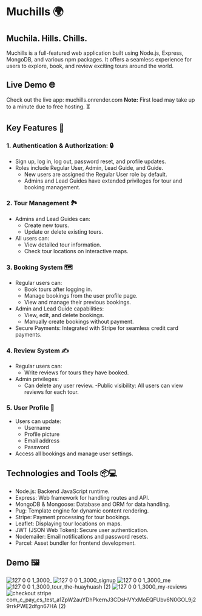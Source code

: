 # Muchills  🌍

## Muchila.  Hills.  Chills.

Muchills is a full-featured web application built using Node.js, Express, MongoDB, and various npm packages. It offers a seamless experience for users to explore, book, and review exciting tours around the world. 

## Live Demo 🌐

Check out the live app: muchills.onrender.com
**Note:** First load may take up to a minute due to free hosting. ⏳

## Key Features 📝

### 1. Authentication & Authorization: 🔒

- Sign up, log in, log out, password reset, and profile updates.
- Roles include Regular User, Admin, Lead Guide, and Guide.
  - New users are assigned the Regular User role by default.
  - Admins and Lead Guides have extended privileges for tour and booking management.


### 2. Tour Management 🏞️ 
   
- Admins and Lead Guides can:
  - Create new tours.
  - Update or delete existing tours.
- All users can:
  - View detailed tour information.
  - Check tour locations on interactive maps.
    

### 3. Booking System 🗺️
   
- Regular users can:
   - Book tours after logging in.
   - Manage bookings from the user profile page.
   - View and manage their previous bookings.
- Admin and Lead Guide capabilities:
   - View, edit, and delete bookings.
   - Manually create bookings without payment.
- Secure Payments: Integrated with Stripe for seamless credit card payments.
  

### 4. Review System ✍️
   
- Regular users can:
   - Write reviews for tours they have booked.
- Admin privileges:
   - Can delete any user review.
-Public visibility: All users can view reviews for each tour.


### 5. User Profile 👤

- Users can update:
   - Username
   - Profile picture
   - Email address
   - Password
- Access all bookings and manage user settings.


## Technologies and Tools 📦💻

- Node.js: Backend JavaScript runtime.
- Express: Web framework for handling routes and API.
- MongoDB & Mongoose: Database and ORM for data handling.
- Pug: Template engine for dynamic content rendering.
- Stripe: Payment processing for tour bookings.
- Leaflet: Displaying tour locations on maps.
- JWT (JSON Web Token): Secure user authentication.
- Nodemailer: Email notifications and password resets.
- Parcel: Asset bundler for frontend development.


## Demo 🖼️
  
  
![127 0 0 1_3000_](https://github.com/user-attachments/assets/ae48b485-98d0-4c7b-ba43-4c7454a97b60)
![127 0 0 1_3000_signup](https://github.com/user-attachments/assets/61db0b26-d82a-41bb-b95f-1a2cf73229af)
![127 0 0 1_3000_me](https://github.com/user-attachments/assets/9559657f-6383-483e-b743-02de561dd0ea)
![127 0 0 1_3000_tour_the-huayhuash (2)](https://github.com/user-attachments/assets/322fa342-781a-4bc7-898a-3a6ddfa2304a)
![127 0 0 1_3000_my-reviews](https://github.com/user-attachments/assets/2f4e880d-c8ac-40ea-b26e-6b2f65d5e206)
![checkout stripe com_c_pay_cs_test_a1ZpW2auYDhPkernJ3CDsHVYxMoEQFUbv6N0GOL9j29rrkPWE2dfgn67HA (2)](https://github.com/user-attachments/assets/6776bba5-ca07-491c-9a59-fb33741e97ff)
  
